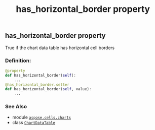 ﻿---
title: has_horizontal_border property
second_title: Aspose.Cells for Python via .NET API References
description: 
type: docs
weight: 100
url: /aspose.cells.charts/chartdatatable/has_horizontal_border/
is_root: false
---

## has_horizontal_border property


True if the chart data table has horizontal cell borders
### Definition:
```python
@property
def has_horizontal_border(self):
    ...
@has_horizontal_border.setter
def has_horizontal_border(self, value):
    ...
```

### See Also
* module [`aspose.cells.charts`](../../)
* class [`ChartDataTable`](/cells/python-net/aspose.cells.charts/chartdatatable)
